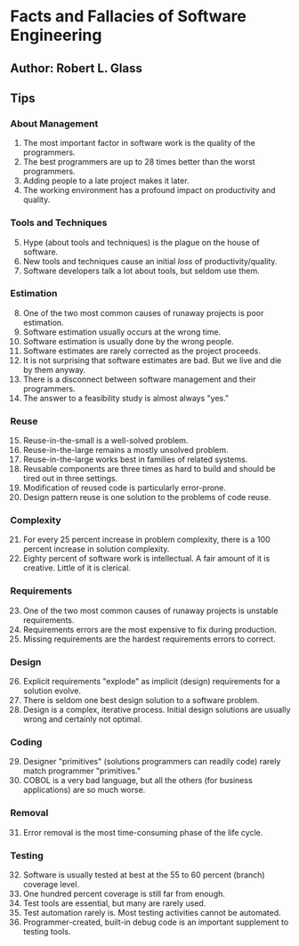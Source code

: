 # Facts and Fallacies of Software Engineering
## Author: Robert L. Glass

## Tips

### About Management
1. The most important factor in software work is the quality of the programmers.
2. The best programmers are up to 28 times better than the worst programmers.
3. Adding people to a late project makes it later.
4. The working environment has a profound impact on productivity and quality.

### Tools and Techniques

5. Hype (about tools and techniques) is the plague on the house of software.
6. New tools and techniques cause an initial *loss* of productivity/quality.
7. Software developers talk a lot about tools, but seldom use them.

### Estimation
8. One of the two most common causes of runaway projects is poor estimation.
9. Software estimation usually occurs at the wrong time.
10. Software estimation is usually done by the wrong people.
11. Software estimates are rarely corrected as the project proceeds.
12. It is not surprising that software estimates are bad. But we live and die by them anyway.
13. There is a disconnect between software management and their programmers.
14. The answer to a feasibility study is almost always "yes."

### Reuse
15. Reuse-in-the-small is a well-solved problem.
16. Reuse-in-the-large remains a mostly unsolved problem.
17. Reuse-in-the-large works best in families of related systems.
18. Reusable components are three times as hard to build and should be tired out in three settings.
19. Modification of reused code is particularly error-prone.
20. Design pattern reuse is one solution to the problems of code reuse.

### Complexity
21. For every 25 percent increase in problem complexity, there is a 100 percent increase in solution complexity.
22. Eighty percent of software work is intellectual. A fair amount of it is creative. Little of it is clerical.

### Requirements
23. One of the two most common causes of runaway projects is unstable requirements.
24. Requirements errors are the most expensive to fix during production.
25. Missing requirements are the hardest requirements errors to correct.

### Design
26. Explicit requirements "explode" as implicit (design) requirements for a solution evolve.
27. There is seldom one best design solution to a software problem.
28. Design is a complex, iterative process. Initial design solutions are usually wrong and certainly not optimal.

### Coding
29. Designer "primitives" (solutions programmers can readily code) rarely match programmer "primitives."
30. COBOL is a very bad language, but all the others (for business applications) are so much worse.

### Removal
31. Error removal is the most time-consuming phase of the life cycle.

### Testing
32. Software is usually tested at best at the 55 to 60 percent (branch) coverage level.
33. One hundred percent coverage is still far from enough.
34. Test tools are essential, but many are rarely used.
35. Test automation rarely is. Most testing activities cannot be automated.
36. Programmer-created, built-in debug code is an important supplement to testing tools.
